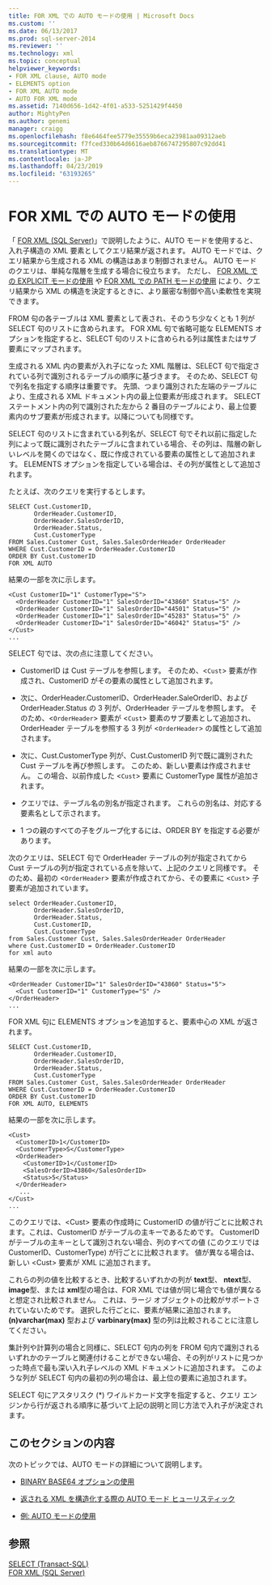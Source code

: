 ```yaml
---
title: FOR XML での AUTO モードの使用 | Microsoft Docs
ms.custom: ''
ms.date: 06/13/2017
ms.prod: sql-server-2014
ms.reviewer: ''
ms.technology: xml
ms.topic: conceptual
helpviewer_keywords:
- FOR XML clause, AUTO mode
- ELEMENTS option
- FOR XML AUTO mode
- AUTO FOR XML mode
ms.assetid: 7140d656-1d42-4f01-a533-5251429f4450
author: MightyPen
ms.author: genemi
manager: craigg
ms.openlocfilehash: f8e6464fee5779e35559b6eca23981aa09312aeb
ms.sourcegitcommit: f7fced330b64d6616aeb8766747295807c92dd41
ms.translationtype: MT
ms.contentlocale: ja-JP
ms.lasthandoff: 04/23/2019
ms.locfileid: "63193265"
---
```

# <a name="use-auto-mode-with-for-xml"></a>FOR XML での AUTO モードの使用
  「 [FOR XML &#40;SQL Server&#41;](for-xml-sql-server.md)」で説明したように、AUTO モードを使用すると、入れ子構造の XML 要素としてクエリ結果が返されます。 AUTO モードでは、クエリ結果から生成される XML の構造はあまり制御されません。 AUTO モードのクエリは、単純な階層を生成する場合に役立ちます。 ただし、 [FOR XML での EXPLICIT モードの使用](use-explicit-mode-with-for-xml.md) や [FOR XML での PATH モードの使用](use-path-mode-with-for-xml.md) により、クエリ結果から XML の構造を決定するときに、より厳密な制御や高い柔軟性を実現できます。  
  
 FROM 句の各テーブルは XML 要素として表され、そのうち少なくとも 1 列が SELECT 句のリストに含められます。 FOR XML 句で省略可能な ELEMENTS オプションを指定すると、SELECT 句のリストに含められる列は属性またはサブ要素にマップされます。  
  
 生成される XML 内の要素が入れ子になった XML 階層は、SELECT 句で指定されている列で識別されるテーブルの順序に基づきます。 そのため、SELECT 句で列名を指定する順序は重要です。 先頭、つまり識別された左端のテーブルにより、生成される XML ドキュメント内の最上位要素が形成されます。 SELECT ステートメント内の列で識別された左から 2 番目のテーブルにより、最上位要素内のサブ要素が形成されます。以降についても同様です。  
  
 SELECT 句のリストに含まれている列名が、SELECT 句でそれ以前に指定した列によって既に識別されたテーブルに含まれている場合、その列は、階層の新しいレベルを開くのではなく、既に作成されている要素の属性として追加されます。 ELEMENTS オプションを指定している場合は、その列が属性として追加されます。  
  
 たとえば、次のクエリを実行するとします。  
  
```  
SELECT Cust.CustomerID,   
       OrderHeader.CustomerID,  
       OrderHeader.SalesOrderID,   
       OrderHeader.Status,  
       Cust.CustomerType  
FROM Sales.Customer Cust, Sales.SalesOrderHeader OrderHeader  
WHERE Cust.CustomerID = OrderHeader.CustomerID  
ORDER BY Cust.CustomerID  
FOR XML AUTO  
```  
  
 結果の一部を次に示します。  
  
```  
<Cust CustomerID="1" CustomerType="S">  
  <OrderHeader CustomerID="1" SalesOrderID="43860" Status="5" />  
  <OrderHeader CustomerID="1" SalesOrderID="44501" Status="5" />  
  <OrderHeader CustomerID="1" SalesOrderID="45283" Status="5" />  
  <OrderHeader CustomerID="1" SalesOrderID="46042" Status="5" />  
</Cust>  
...  
```  
  
 SELECT 句では、次の点に注意してください。  
  
-   CustomerID は Cust テーブルを参照します。 そのため、<`Cust`> 要素が作成され、CustomerID がその要素の属性として追加されます。  
  
-   次に、OrderHeader.CustomerID、OrderHeader.SaleOrderID、および OrderHeader.Status の 3 列が、OrderHeader テーブルを参照します。 そのため、<`OrderHeader`> 要素が <`Cust`> 要素のサブ要素として追加され、OrderHeader テーブルを参照する 3 列が <`OrderHeader`> の属性として追加されます。  
  
-   次に、Cust.CustomerType 列が、Cust.CustomerID 列で既に識別された Cust テーブルを再び参照します。 このため、新しい要素は作成されません。 この場合、以前作成した <`Cust`> 要素に CustomerType 属性が追加されます。  
  
-   クエリでは、テーブル名の別名が指定されます。 これらの別名は、対応する要素名として示されます。  
  
-   1 つの親のすべての子をグループ化するには、ORDER BY を指定する必要があります。  
  
 次のクエリは、SELECT 句で OrderHeader テーブルの列が指定されてから Cust テーブルの列が指定されている点を除いて、上記のクエリと同様です。 そのため、最初の <`OrderHeader`> 要素が作成されてから、その要素に <`Cust`> 子要素が追加されています。  
  
```  
select OrderHeader.CustomerID,  
       OrderHeader.SalesOrderID,   
       OrderHeader.Status,  
       Cust.CustomerID,   
       Cust.CustomerType  
from Sales.Customer Cust, Sales.SalesOrderHeader OrderHeader  
where Cust.CustomerID = OrderHeader.CustomerID  
for xml auto  
```  
  
 結果の一部を次に示します。  
  
```  
<OrderHeader CustomerID="1" SalesOrderID="43860" Status="5">  
  <Cust CustomerID="1" CustomerType="S" />  
</OrderHeader>  
...  
```  
  
 FOR XML 句に ELEMENTS オプションを追加すると、要素中心の XML が返されます。  
  
```  
SELECT Cust.CustomerID,   
       OrderHeader.CustomerID,  
       OrderHeader.SalesOrderID,   
       OrderHeader.Status,  
       Cust.CustomerType  
FROM Sales.Customer Cust, Sales.SalesOrderHeader OrderHeader  
WHERE Cust.CustomerID = OrderHeader.CustomerID  
ORDER BY Cust.CustomerID  
FOR XML AUTO, ELEMENTS  
```  
  
 結果の一部を次に示します。  
  
```  
<Cust>  
  <CustomerID>1</CustomerID>  
  <CustomerType>S</CustomerType>  
  <OrderHeader>  
    <CustomerID>1</CustomerID>  
    <SalesOrderID>43860</SalesOrderID>  
    <Status>5</Status>  
  </OrderHeader>  
   ...  
</Cust>  
...  
```  
  
 このクエリでは、\<Cust> 要素の作成時に CustomerID の値が行ごとに比較されます。これは、CustomerID がテーブルの主キーであるためです。 CustomerID がテーブルの主キーとして識別されない場合、列のすべての値 (このクエリでは CustomerID、CustomerType) が行ごとに比較されます。 値が異なる場合は、新しい \<Cust> 要素が XML に追加されます。  
  
 これらの列の値を比較するとき、比較するいずれかの列が **text**型、 **ntext**型、 **image**型、または **xml**型の場合は、FOR XML では値が同じ場合でも値が異なると想定され比較されません。 これは、ラージ オブジェクトの比較がサポートされていないためです。 選択した行ごとに、要素が結果に追加されます。 **(n)varchar(max)** 型および **varbinary(max)** 型の列は比較されることに注意してください。  
  
 集計列や計算列の場合と同様に、SELECT 句内の列を FROM 句内で識別されるいずれかのテーブルと関連付けることができない場合、その列がリストに見つかった時点で最も深い入れ子レベルの XML ドキュメントに追加されます。 このような列が SELECT 句内の最初の列の場合は、最上位の要素に追加されます。  
  
 SELECT 句にアスタリスク (*) ワイルドカード文字を指定すると、クエリ エンジンから行が返される順序に基づいて上記の説明と同じ方法で入れ子が決定されます。  
  
## <a name="in-this-section"></a>このセクションの内容  
 次のトピックでは、AUTO モードの詳細について説明します。  
  
-   [BINARY BASE64 オプションの使用](use-the-binary-base64-option.md)  
  
-   [返される XML を構造化する際の AUTO モード ヒューリスティック](auto-mode-heuristics-in-shaping-returned-xml.md)  
  
-   [例: AUTO モードの使用](examples-using-auto-mode.md)  
  
## <a name="see-also"></a>参照  
 [SELECT &#40;Transact-SQL&#41;](/sql/t-sql/queries/select-transact-sql)   
 [FOR XML &#40;SQL Server&#41;](for-xml-sql-server.md)  
  
  
